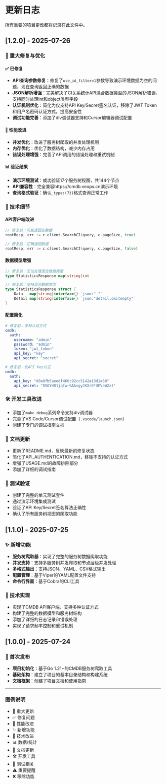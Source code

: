 # 更新日志

所有重要的项目更改都将记录在此文件中。

## [1.2.0] - 2025-07-26

### 🎉 重大修复与优化

#### ✅ 已修复
- **API查询参数修复**：修复了`use_id_filter=1`参数导致演示环境数据为空的问题，现在查询返回正确的数据
- **JSON解析增强**：完美解决了CI关系统计API混合数据类型的JSON解析错误，支持同时处理int和object类型字段
- **认证机制优化**：简化为仅支持API Key/Secret签名认证，移除了JWT Token和用户名密码认证方式，提高安全性
- **调试功能完善**：添加了dlv调试器支持和Cursor编辑器调试配置

#### 🚀 性能改进
- **并发优化**：改进了服务树爬取的并发处理机制
- **内存优化**：优化了数据结构，减少内存占用
- **错误处理增强**：完善了API调用的错误处理和重试机制

#### 📊 验证结果
- **演示环境测试**：成功验证17个服务树视图，共144个节点
- **API兼容性**：完全兼容https://cmdb.veops.cn演示环境
- **查询格式验证**：确认`_type:(73)`格式查询正常工作

### 📝 技术细节

#### API客户端改进
```go
// 修复前：可能返回空数据
rootResp, err := c.client.SearchCI(query, c.pageSize, true)

// 修复后：正确返回数据
rootResp, err := c.client.SearchCI(query, c.pageSize, false)
```

#### 数据模型增强
```go
// 修复前：无法处理混合数据类型
type StatisticsResponse map[string]int

// 修复后：支持混合数据类型
type StatisticsResponse struct {
    Data   map[string]interface{} `json:"-"`
    Detail map[string]interface{} `json:"detail,omitempty"`
}
```

#### 配置简化
```yaml
# 修复前：多种认证方式
cmdb:
  auth:
    username: "admin"
    password: "admin"
    token: "jwt_token"
    api_key: "key"
    api_secret: "secret"

# 修复后：仅API Key认证
cmdb:
  auth:
    api_key: "d0a8fb5aeedf466c92cc5142a18d1a68"
    api_secret: "DSGYH81jqfw~%A&vgyJKXrO*UFVaW2xt"
```

### 🛠️ 开发工具改进
- 添加了`make debug`系列命令支持dlv调试器
- 完善了VS Code/Cursor调试配置（`.vscode/launch.json`）
- 创建了专门的调试指南文档

### 📄 文档更新
- 更新了README.md，反映最新的修复状态
- 简化了API_AUTHENTICATION.md，移除不支持的认证方式
- 增强了USAGE.md的故障排除部分
- 添加了详细的调试指南

### 🧪 测试验证
- 创建了完整的单元测试套件
- 通过演示环境集成测试
- 验证了API Key/Secret签名算法正确性
- 确认了所有服务树视图的爬取功能

## [1.1.0] - 2025-07-25

### ✨ 新增功能
- **服务树爬取器**：实现了完整的服务树数据爬取功能
- **并发支持**：支持多服务树并发爬取和节点层级并发处理
- **多格式输出**：支持JSON、YAML、CSV格式输出
- **配置管理**：基于Viper的YAML配置文件支持
- **命令行界面**：基于Cobra的CLI工具

### 🔧 技术实现
- 实现了CMDB API客户端，支持多种认证方式
- 构建了完整的数据模型和服务树结构
- 添加了详细的日志记录和错误处理
- 实现了请求频率控制和重试机制

## [1.0.0] - 2025-07-24

### 🎉 首次发布
- **项目初始化**：基于Go 1.21+的CMDB服务树爬取工具
- **基础架构**：建立了项目的基本目录结构和构建系统
- **文档框架**：创建了项目文档和使用指南

---

### 图例说明
- 🎉 重大更新
- ✅ 修复问题
- 🚀 性能改进
- ✨ 新增功能
- 🔧 技术改进
- 📊 数据/统计
- 📝 文档更新
- 🛠️ 开发工具
- 🧪 测试相关
- ⚠️ 重要提醒
- ❌ 移除功能 